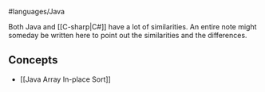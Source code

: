 #languages/Java 

Both Java and [[C-sharp|C#]] have a lot of similarities. An entire note might someday be written here to point out the similarities and the differences.

## Concepts
- [[Java Array In-place Sort]]